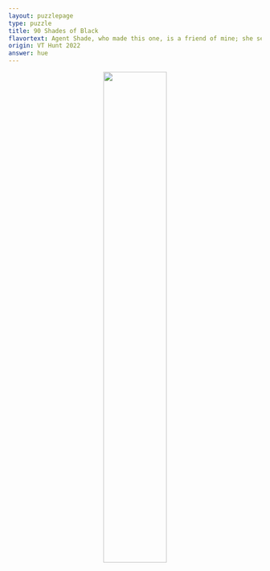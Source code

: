 ```yaml
---
layout: puzzlepage
type: puzzle
title: 90 Shades of Black
flavortext: Agent Shade, who made this one, is a friend of mine; she seems a dark character at first impression, but that changes as you get to know her.
origin: VT Hunt 2022
answer: hue
---
```


<p align="center">
<img src="{{site.imgurl}}/90shadesofblack.png" width="50%" />
</p>